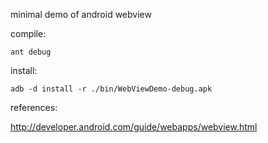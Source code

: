 minimal demo of android webview


compile:

    ant debug
  
  
install:

    adb -d install -r ./bin/WebViewDemo-debug.apk
  
  
references:

http://developer.android.com/guide/webapps/webview.html
